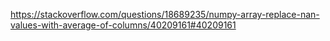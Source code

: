 https://stackoverflow.com/questions/18689235/numpy-array-replace-nan-values-with-average-of-columns/40209161#40209161
